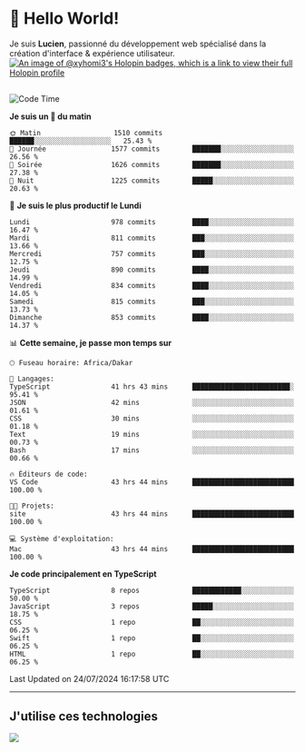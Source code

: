 # 👋 Hello World!

Je suis **Lucien**, passionné du développement web spécialisé dans la création d'interface & expérience utilisateur.
[![An image of @xyhomi3's Holopin badges, which is a link to view their full Holopin profile](https://holopin.me/xyhomi3)](https://holopin.io/@xyhomi3)

##

<!--START_SECTION:waka-->
![Code Time](http://img.shields.io/badge/Code%20Time-1%2C577%20hrs%205%20mins-blue)

**Je suis un 🐤 du matin** 

```text
🌞 Matin                  1510 commits        ██████░░░░░░░░░░░░░░░░░░░   25.43 % 
🌆 Journée                1577 commits        ███████░░░░░░░░░░░░░░░░░░   26.56 % 
🌃 Soirée                 1626 commits        ███████░░░░░░░░░░░░░░░░░░   27.38 % 
🌙 Nuit                   1225 commits        █████░░░░░░░░░░░░░░░░░░░░   20.63 % 
```
📅 **Je suis le plus productif le Lundi** 

```text
Lundi                    978 commits         ████░░░░░░░░░░░░░░░░░░░░░   16.47 % 
Mardi                    811 commits         ███░░░░░░░░░░░░░░░░░░░░░░   13.66 % 
Mercredi                 757 commits         ███░░░░░░░░░░░░░░░░░░░░░░   12.75 % 
Jeudi                    890 commits         ████░░░░░░░░░░░░░░░░░░░░░   14.99 % 
Vendredi                 834 commits         ████░░░░░░░░░░░░░░░░░░░░░   14.05 % 
Samedi                   815 commits         ███░░░░░░░░░░░░░░░░░░░░░░   13.73 % 
Dimanche                 853 commits         ████░░░░░░░░░░░░░░░░░░░░░   14.37 % 
```


📊 **Cette semaine, je passe mon temps sur** 

```text
🕑︎ Fuseau horaire: Africa/Dakar

💬 Langages: 
TypeScript               41 hrs 43 mins      ████████████████████████░   95.41 % 
JSON                     42 mins             ░░░░░░░░░░░░░░░░░░░░░░░░░   01.61 % 
CSS                      30 mins             ░░░░░░░░░░░░░░░░░░░░░░░░░   01.18 % 
Text                     19 mins             ░░░░░░░░░░░░░░░░░░░░░░░░░   00.73 % 
Bash                     17 mins             ░░░░░░░░░░░░░░░░░░░░░░░░░   00.66 % 

🔥 Éditeurs de code: 
VS Code                  43 hrs 44 mins      █████████████████████████   100.00 % 

🐱‍💻 Projets: 
site                     43 hrs 44 mins      █████████████████████████   100.00 % 

💻 Système d'exploitation: 
Mac                      43 hrs 44 mins      █████████████████████████   100.00 % 
```

**Je code principalement en TypeScript** 

```text
TypeScript               8 repos             ████████████░░░░░░░░░░░░░   50.00 % 
JavaScript               3 repos             █████░░░░░░░░░░░░░░░░░░░░   18.75 % 
CSS                      1 repo              ██░░░░░░░░░░░░░░░░░░░░░░░   06.25 % 
Swift                    1 repo              ██░░░░░░░░░░░░░░░░░░░░░░░   06.25 % 
HTML                     1 repo              ██░░░░░░░░░░░░░░░░░░░░░░░   06.25 % 
```




 Last Updated on 24/07/2024 16:17:58 UTC
<!--END_SECTION:waka-->
---

## J'utilise ces technologies

<p align="left">
  <a href="https://skillicons.dev">
    <img src="https://skillicons.dev/icons?i=ts,js,md,scss,tailwind,react,docker,express,astro,vite,nextjs,vercel,figma,ableton" />
  </a>
</p>

